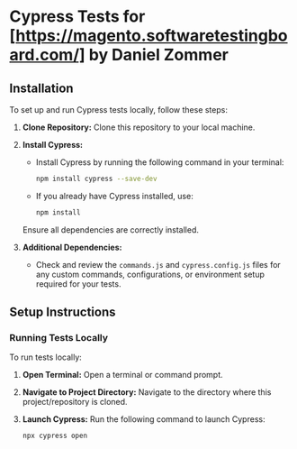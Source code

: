 # Cypress Tests for [https://magento.softwaretestingboard.com/] by Daniel Zommer

## Installation
To set up and run Cypress tests locally, follow these steps:

1. **Clone Repository:** Clone this repository to your local machine.
   
2. **Install Cypress:**
   - Install Cypress by running the following command in your terminal:
     ```bash
     npm install cypress --save-dev
     ```
   - If you already have Cypress installed, use:
     ```bash
     npm install
     ```
   Ensure all dependencies are correctly installed.

3. **Additional Dependencies:**
   - Check and review the `commands.js` and `cypress.config.js` files for any custom commands, configurations, or environment setup required for your tests.

## Setup Instructions
### Running Tests Locally
To run tests locally:

1. **Open Terminal:**
   Open a terminal or command prompt.

2. **Navigate to Project Directory:**
   Navigate to the directory where this project/repository is cloned.

3. **Launch Cypress:**
   Run the following command to launch Cypress:
   ```bash
   npx cypress open

